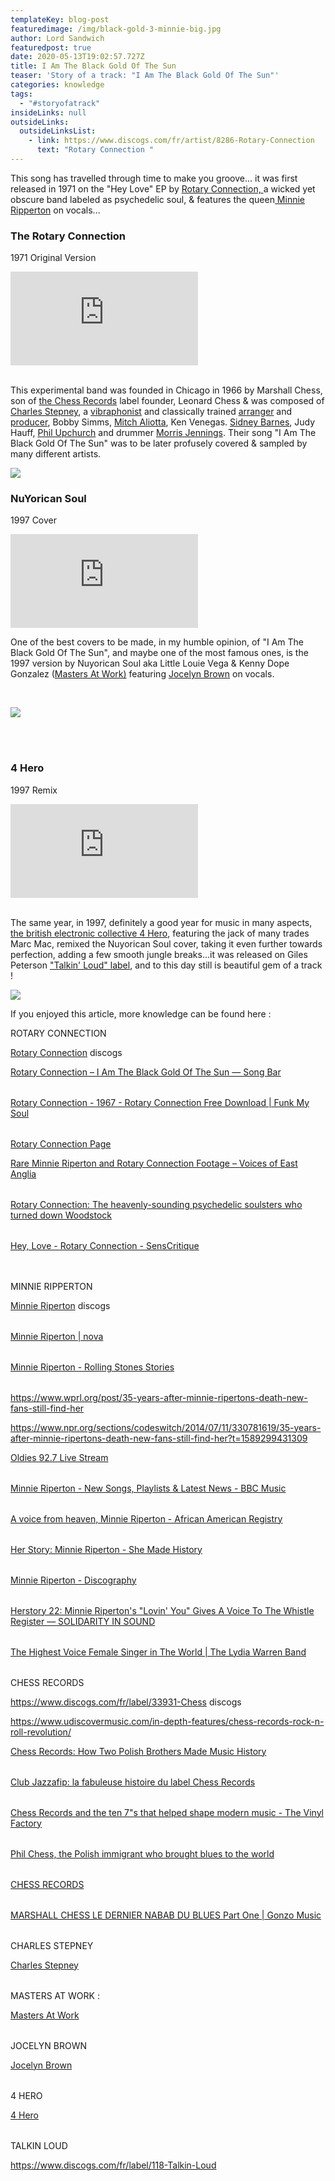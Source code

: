 ```yaml
---
templateKey: blog-post
featuredimage: /img/black-gold-3-minnie-big.jpg
author: Lord Sandwich
featuredpost: true
date: 2020-05-13T19:02:57.727Z
title: I Am The Black Gold Of The Sun
teaser: 'Story of a track: "I Am The Black Gold Of The Sun"'
categories: knowledge
tags:
  - "#storyofatrack"
insideLinks: null
outsideLinks:
  outsideLinksList:
    - link: https://www.discogs.com/fr/artist/8286-Rotary-Connection
      text: "Rotary Connection "
---
```

This song has travelled through time to make you groove... it was first released in 1971 on the "Hey Love" EP by [Rotary Connection, ](https://en.wikipedia.org/wiki/Rotary_Connection)a wicked yet obscure band labeled as psychedelic soul, & features the queen[ Minnie Ripperton](https://en.wikipedia.org/wiki/Minnie_Riperton) on vocals... 
<br>



### The Rotary Connection

1971 Original Version



<iframe src="https://www.youtube.com/embed/SsY_rRFncGU" frameborder="0" allow="accelerometer; autoplay; encrypted-media; gyroscope; picture-in-picture" allowfullscreen></iframe>



<br>
<br>

This experimental band was founded in Chicago in 1966 by Marshall Chess, son of [the Chess Records](https://en.wikipedia.org/wiki/Chess_Records) label founder, Leonard Chess & was composed of [Charles Stepney](https://en.wikipedia.org/wiki/Charles_Stepney), a [vibraphonist](https://en.wikipedia.org/wiki/Vibraphonist) and classically trained [arranger](https://en.wikipedia.org/wiki/Arranger "Arranger") and [producer](https://en.wikipedia.org/wiki/Record_producer "Record producer"), ​Bobby Simms, [Mitch Aliotta](https://en.wikipedia.org/wiki/Mitch_Aliotta "Mitch Aliotta"), Ken Venegas. [Sidney Barnes](https://en.wikipedia.org/w/index.php?title=Sidney_Alexander_Barnes&action=edit&redlink=1 "Sidney Alexander Barnes (page does not exist)"), Judy Hauff, [Phil Upchurch](https://en.wikipedia.org/wiki/Phil_Upchurch "Phil Upchurch") and drummer [Morris Jennings](https://en.wikipedia.org/wiki/Morris_Jennings "Morris Jennings"). Their song "I Am The Black Gold Of The Sun" was to be later profusely covered & sampled by many different artists.

![](/img/black-gold-2-rotary-connection.jpg)







### NuYorican Soul

1997 Cover 

<iframe src="https://www.youtube.com/embed/Rwuy3go1-L8" frameborder="0" allow="accelerometer; autoplay; encrypted-media; gyroscope; picture-in-picture" allowfullscreen></iframe>

One of the best covers to be made, in my humble opinion, of "I Am The Black Gold Of The Sun", and maybe one of the most famous ones, is the 1997 version by Nuyorican Soul aka Little Louie Vega & Kenny Dope Gonzalez ([Masters At Work)](https://en.wikipedia.org/wiki/Masters_at_Work) ​featuring [Jocelyn Brown](https://en.wikipedia.org/wiki/Jocelyn_Brown) on vocals.

<br>


![](/img/black-gold-4-maw.png)


<br>
<br>


### 4 Hero

1997 Remix

<iframe src="https://www.youtube.com/embed/aYBT90PFmoM" frameborder="0" allow="accelerometer; autoplay; encrypted-media; gyroscope; picture-in-picture" allowfullscreen></iframe>

<br>
<br>

The same year, in 1997, definitely a good year for music in many aspects, [the british electronic collective 4 Hero](https://en.wikipedia.org/wiki/4hero), featuring the jack of many trades Marc Mac, remixed the Nuyorican Soul cover, taking it even further towards perfection, adding a few smooth jungle breaks...it was released on Giles Peterson ["Talkin' Loud" label](https://en.wikipedia.org/wiki/Talkin%27_Loud), and to this day still is beautiful gem of a track ! 

![](/img/black-gold-6-marcmac.jpg)



If you enjoyed this article, more knowledge can be found here :





ROTARY CONNECTION



[Rotary Connection](https://www.discogs.com/fr/artist/8286-Rotary-Connection) discogs







[Rotary Connection – I Am The Black Gold Of The Sun — Song Bar](http://www.song-bar.com/song-of-the-day/rotary-connection-i-am-the-black-gold-of-the-sun)



|     |     |
| --- | --- |





[Rotary Connection - 1967 - Rotary Connection Free Download | Funk My Soul](https://www.funkmysoul.gr/rotary-connection-1967-rotary-connection/)



|     |     |
| --- | --- |



















[Rotary Connection Page](http://www.soulwalking.co.uk/Rotary%20Connection.html)















[Rare Minnie Riperton and Rotary Connection Footage – Voices of East Anglia](http://www.voicesofeastanglia.com/2012/06/rare-minnie-riperton-and-rotary-connection-footage.html)



|     |     |
| --- | --- |





[Rotary Connection: The heavenly-sounding psychedelic soulsters who turned down Woodstock](https://dangerousminds.net/comments/rotary_connection_the_heavenly-sounding_psychedelic_soulsters_who_turned_do)



|     |     |
| --- | --- |



[Hey, Love - Rotary Connection - SensCritique](https://www.senscritique.com/album/Hey_Love/5695743)



|     |     |
| --- | --- |







|     |     |
| --- | --- |









MINNIE RIPPERTON





[Minnie Riperton](https://www.discogs.com/fr/artist/61686-Minnie-Riperton?page=3) discogs



|     |     |
| --- | --- |



[Minnie Riperton | nova](https://www.nova.fr/categorie/des)



|     |     |
| --- | --- |



[Minnie Riperton - Rolling Stones Stories](http://stones-stories.over-blog.com/2019/05/minnie-riperton.html)



|     |     |
| --- | --- |













<https://www.wprl.org/post/35-years-after-minnie-ripertons-death-new-fans-still-find-her>



<https://www.npr.org/sections/codeswitch/2014/07/11/330781619/35-years-after-minnie-ripertons-death-new-fans-still-find-her?t=1589299431309>







[Oldies 92.7 Live Stream](https://live.oldies927az.com/listen/artist/e842abf7-8a63-4602-8879-75958c2884a1)



|     |     |
| --- | --- |















[Minnie Riperton - New Songs, Playlists & Latest News - BBC Music](https://www.bbc.co.uk/music/artists/e842abf7-8a63-4602-8879-75958c2884a1)



|     |     |
| --- | --- |



[A voice from heaven, Minnie Riperton - African American Registry](https://aaregistry.org/story/a-voice-from-heaven-minnie-riperton/)



|     |     |
| --- | --- |



[Her Story: Minnie Riperton - She Made History](http://shemadehistory.com/her-story-minnie-riperton/)



|     |     |
| --- | --- |





[Minnie Riperton - Discography](http://musicmaniamachine.blogspot.com/2018/11/minnie-riperton-discography.html)



|     |     |
| --- | --- |





[Herstory 22: Minnie Riperton's "Lovin' You" Gives A Voice To The Whistle Register — SOLIDARITY IN SOUND](https://www.solidarityinsound.com/blog/herstory-22-minnie-riperton)



|     |     |
| --- | --- |





[The Highest Voice Female Singer in The World | The Lydia Warren Band](http://www.lydiawarren.com/the-highest-voice-female-singer-in-the-world/)



|     |     |
| --- | --- |





CHESS RECORDS





<https://www.discogs.com/fr/label/33931-Chess> discogs





<https://www.udiscovermusic.com/in-depth-features/chess-records-rock-n-roll-revolution/>





[Chess Records: How Two Polish Brothers Made Music History](https://culture.pl/en/article/chess-records-how-two-polish-brothers-made-music-history)



|     |     |
| --- | --- |



[Club Jazzafip: la fabuleuse histoire du label Chess Records](https://www.fip.fr/emissions/club-jazzafip/club-jazzafip-la-fabuleuse-histoire-du-label-chess-records-1967)



|     |     |
| --- | --- |





[Chess Records and the ten 7"s that helped shape modern music - The Vinyl Factory](https://thevinylfactory.com/features/chess-records-and-the-ten-7s-that-helped-shape-modern-music/)



|     |     |
| --- | --- |



[Phil Chess, the Polish immigrant who brought blues to the world](https://www.theguardian.com/music/2016/oct/20/phil-chess-records-chicago-south-side-blues)



|     |     |
| --- | --- |







[CHESS RECORDS](https://www.thefunkysoulstory.com/chess/)



|     |     |
| --- | --- |







[MARSHALL CHESS LE DERNIER NABAB DU BLUES Part One | Gonzo Music](https://gonzomusic.fr/marshall-chess-le-dernier-nabab-du-blues-part-one.html)



|     |     |
| --- | --- |







CHARLES STEPNEY





[Charles Stepney](https://www.discogs.com/fr/artist/195568-Charles-Stepney)



|     |     |
| --- | --- |



MASTERS AT WORK :





[Masters At Work](https://www.discogs.com/fr/artist/142-Masters-At-Work)



|     |     |
| --- | --- |





JOCELYN BROWN





[Jocelyn Brown](https://www.discogs.com/fr/artist/2264-Jocelyn-Brown)



|     |     |
| --- | --- |







4 HERO





[4 Hero](https://www.discogs.com/fr/artist/1096-4-Hero)



|     |     |
| --- | --- |











TALKIN LOUD



<https://www.discogs.com/fr/label/118-Talkin-Loud>